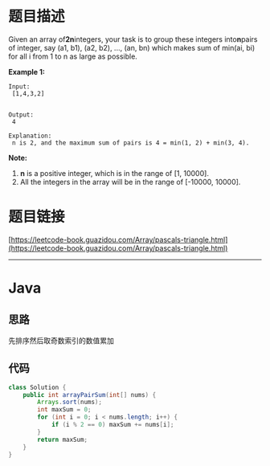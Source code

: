 # 题目描述

Given an array of**2n**integers, your task is to group these integers into**n**pairs of integer, say \(a1, b1\), \(a2, b2\), ..., \(an, bn\) which makes sum of min\(ai, bi\) for all i from 1 to n as large as possible.

**Example 1:**

```
Input:
 [1,4,3,2]


Output:
 4

Explanation:
 n is 2, and the maximum sum of pairs is 4 = min(1, 2) + min(3, 4).
```

**Note:**

1. **n**
   is a positive integer, which is in the range of \[1, 10000\].
2. All the integers in the array will be in the range of \[-10000, 10000\].

# 题目链接

[https://leetcode-book.guazidou.com/Array/pascals-triangle.html](https://leetcode-book.guazidou.com/Array/pascals-triangle.html)

---

# Java

## 思路

先排序然后取奇数索引的数值累加

## 代码

```java
class Solution {
    public int arrayPairSum(int[] nums) {
        Arrays.sort(nums);
        int maxSum = 0;
        for (int i = 0; i < nums.length; i++) {
            if (i % 2 == 0) maxSum += nums[i];
        }
        return maxSum;
    }
}
```



